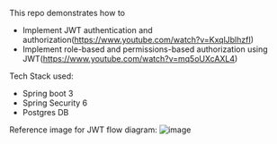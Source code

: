 This repo demonstrates how to 
 - Implement JWT authentication and authorization(https://www.youtube.com/watch?v=KxqlJblhzfI)
 - Implement role-based and permissions-based authorization using JWT(https://www.youtube.com/watch?v=mq5oUXcAXL4)

Tech Stack used:
- Spring boot 3 
- Spring Security 6 
- Postgres DB

Reference image for JWT flow diagram:
![image](https://github.com/ggs777/jwt/assets/21174296/9ee4acf8-1696-4219-908e-c7c95b7c19a9)








